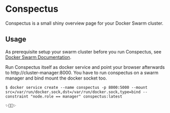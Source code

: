 # Conspectus

Conspectus is a small shiny overview page for your Docker Swarm cluster.

## Usage

As prerequisite setup your swarm cluster before you run Conspectus, see [Docker Swarm Documentation](https://docs.docker.com/engine/swarm/).

Run Conspectus itself as docker service and point your browser afterwards to http://cluster-manager:8000. You have to run conspectus on a swarm manager and bind mount the docker socket too.


    $ docker service create --name conspectus -p 8000:5000 --mount src=/var/run/docker.sock,dst=/var/run/docker.sock,type=bind --constraint "node.role == manager" conspectus:latest

    ✨🍻😎✨
